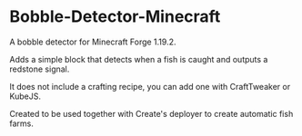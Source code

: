 # Bobble-Detector-Minecraft
A bobble detector for Minecraft Forge 1.19.2.

Adds a simple block that detects when a fish is caught and outputs a redstone signal. 

It does not include a crafting recipe, you can add one with CraftTweaker or KubeJS.

Created to be used together with Create's deployer to create automatic fish farms.
